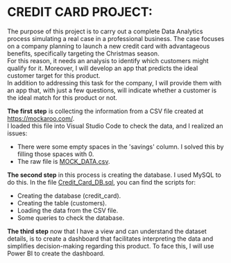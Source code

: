# CREDIT CARD PROJECT:
The purpose of this project is to carry out a complete Data Analytics process simulating a real case in a professional business. 
The case focuses on a company planning to launch a new credit card with advantageous benefits, specifically targeting the Christmas season.  
For this reason, it needs an analysis to identify which customers might qualify for it. Moreover, I will develop an app that predicts the ideal customer target for this product.   
In addition to addressing this task for the company, I will provide them with an app that, with just a few questions, will indicate whether a customer is the ideal match for this product or not.  

**The first step** is collecting the information from a CSV file created at https://mockaroo.com/.  
I loaded this file into Visual Studio Code to check the data, and I realized an issues:  
  * There were some empty spaces in the 'savings' column. I solved this by filling those spaces with 0.
  * The raw file is [MOCK_DATA.csv](https://github.com/JaviDoria/Credit-Card-Project/tree/main/MOCK_DATA.csv).

__The second step__ in this process is creating the database. I used MySQL to do this.
In the file [Credit_Card_DB.sql](https://github.com/JaviDoria/Credit-Card-Project/tree/main/Credit_Card_DB.sql), you can find the scripts for:

  * Creating the database (credit_card).
  * Creating the table (customers).
  * Loading the data from the CSV file.
  * Some queries to check the database.

**The third step** now that I have a view and can understand the dataset details, is to create a dashboard that facilitates interpreting the data and simplifies decision-making regarding this product.
To face this, I will use Power BI to create the dashboard.


